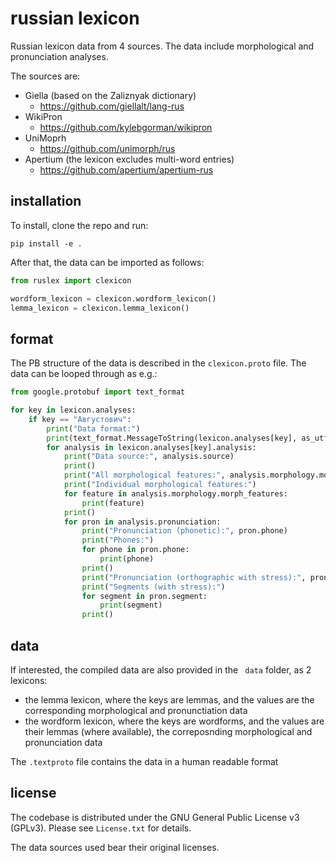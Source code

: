 # russian lexicon

Russian lexicon data from 4 sources. The data include morphological and pronunciation analyses.

The sources are:

- Giella (based on the Zaliznyak dictionary)
  - https://github.com/giellalt/lang-rus
- WikiPron
  - https://github.com/kylebgorman/wikipron
- UniMoprh
  - https://github.com/unimorph/rus
- Apertium (the lexicon excludes multi-word entries)
    - https://github.com/apertium/apertium-rus

## installation

To install, clone the repo and run:

```shell
pip install -e .
```

After that, the data can be imported as follows:
```python
from ruslex import clexicon

wordform_lexicon = clexicon.wordform_lexicon()
lemma_lexicon = clexicon.lemma_lexicon()
```

## format

The PB structure of the data is described in the ```clexicon.proto``` file.
The data can be looped through as e.g.:
```python
from google.protobuf import text_format

for key in lexicon.analyses:
	if key == "Августович":
		print("Data format:")
		print(text_format.MessageToString(lexicon.analyses[key], as_utf8=True))
		for analysis in lexicon.analyses[key].analysis:
			print("Data source:", analysis.source)
			print()
			print("All morphological features:", analysis.morphology.morph_features)
			print("Individual morphological features:")
			for feature in analysis.morphology.morph_features:
				print(feature)
			print()
			for pron in analysis.pronunciation:
				print("Pronunciation (phonetic):", pron.phone)
				print("Phones:")
				for phone in pron.phone:
					print(phone)
				print()
				print("Pronunciation (orthographic with stress):", pron.segment)
				print("Segments (with stress):")
				for segment in pron.segment:
					print(segment)
				print()
```


## data

If interested, the compiled data are also provided in the ``` data``` folder, as 2 lexicons:
- the lemma lexicon, where the keys are lemmas, and the values are the corresponding morphological and pronunctiation data 
- the wordform lexicon, where the keys are wordforms, and the values are their lemmas (where available), the correposnding morphological  and pronunciation data

The ```.textproto``` file contains the data in a human readable format

## license

The codebase is distributed under the GNU General Public License v3 (GPLv3). Please see ```License.txt``` for details.

The data sources used bear their original licenses.





